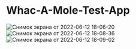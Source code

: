 # Whac-A-Mole-Test-App

![Снимок экрана от 2022-06-12 18-06-20](https://user-images.githubusercontent.com/84081088/173239809-30808580-3198-46b0-a296-7d252ca8fa3c.png)
![Снимок экрана от 2022-06-12 18-08-36](https://user-images.githubusercontent.com/84081088/173239813-a17d5a06-4391-473e-b058-8ecd4badc247.png)
![Снимок экрана от 2022-06-12 18-09-02](https://user-images.githubusercontent.com/84081088/173239816-0e15ca6a-cc8c-4a8b-a0bd-5074d6dd148e.png)
